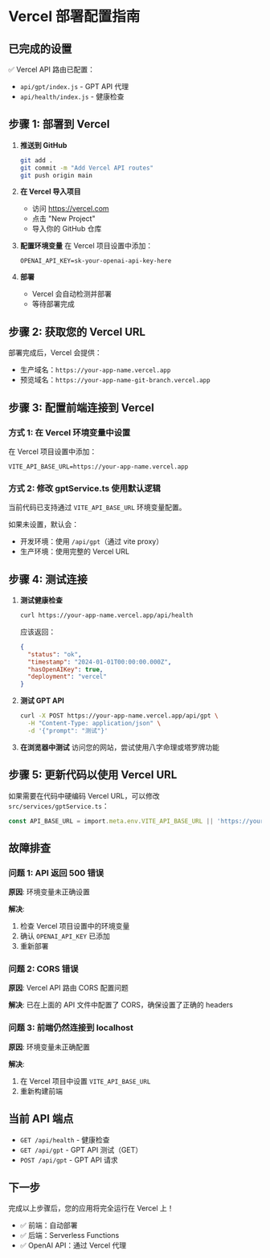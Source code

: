 # Vercel 部署配置指南

## 已完成的设置

✅ Vercel API 路由已配置：
- `api/gpt/index.js` - GPT API 代理
- `api/health/index.js` - 健康检查

## 步骤 1: 部署到 Vercel

1. **推送到 GitHub**
   ```bash
   git add .
   git commit -m "Add Vercel API routes"
   git push origin main
   ```

2. **在 Vercel 导入项目**
   - 访问 https://vercel.com
   - 点击 "New Project"
   - 导入你的 GitHub 仓库

3. **配置环境变量**
   在 Vercel 项目设置中添加：
   ```
   OPENAI_API_KEY=sk-your-openai-api-key-here
   ```

4. **部署**
   - Vercel 会自动检测并部署
   - 等待部署完成

## 步骤 2: 获取您的 Vercel URL

部署完成后，Vercel 会提供：
- 生产域名：`https://your-app-name.vercel.app`
- 预览域名：`https://your-app-name-git-branch.vercel.app`

## 步骤 3: 配置前端连接到 Vercel

### 方式 1: 在 Vercel 环境变量中设置

在 Vercel 项目设置中添加：
```
VITE_API_BASE_URL=https://your-app-name.vercel.app
```

### 方式 2: 修改 gptService.ts 使用默认逻辑

当前代码已支持通过 `VITE_API_BASE_URL` 环境变量配置。

如果未设置，默认会：
- 开发环境：使用 `/api/gpt`（通过 vite proxy）
- 生产环境：使用完整的 Vercel URL

## 步骤 4: 测试连接

1. **测试健康检查**
   ```bash
   curl https://your-app-name.vercel.app/api/health
   ```
   应该返回：
   ```json
   {
     "status": "ok",
     "timestamp": "2024-01-01T00:00:00.000Z",
     "hasOpenAIKey": true,
     "deployment": "vercel"
   }
   ```

2. **测试 GPT API**
   ```bash
   curl -X POST https://your-app-name.vercel.app/api/gpt \
     -H "Content-Type: application/json" \
     -d '{"prompt": "测试"}'
   ```

3. **在浏览器中测试**
   访问您的网站，尝试使用八字命理或塔罗牌功能

## 步骤 5: 更新代码以使用 Vercel URL

如果需要在代码中硬编码 Vercel URL，可以修改 `src/services/gptService.ts`：

```typescript
const API_BASE_URL = import.meta.env.VITE_API_BASE_URL || 'https://your-app-name.vercel.app'
```

## 故障排查

### 问题 1: API 返回 500 错误

**原因**: 环境变量未正确设置

**解决**:
1. 检查 Vercel 项目设置中的环境变量
2. 确认 `OPENAI_API_KEY` 已添加
3. 重新部署

### 问题 2: CORS 错误

**原因**: Vercel API 路由 CORS 配置问题

**解决**: 已在上面的 API 文件中配置了 CORS，确保设置了正确的 headers

### 问题 3: 前端仍然连接到 localhost

**原因**: 环境变量未正确配置

**解决**:
1. 在 Vercel 项目中设置 `VITE_API_BASE_URL`
2. 重新构建前端

## 当前 API 端点

- `GET /api/health` - 健康检查
- `GET /api/gpt` - GPT API 测试（GET）
- `POST /api/gpt` - GPT API 请求

## 下一步

完成以上步骤后，您的应用将完全运行在 Vercel 上！
- ✅ 前端：自动部署
- ✅ 后端：Serverless Functions
- ✅ OpenAI API：通过 Vercel 代理

